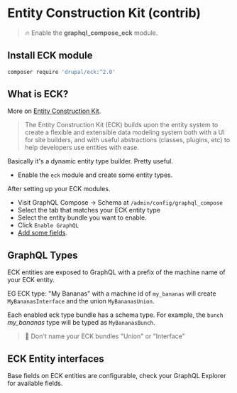 # Entity Construction Kit (contrib)

> :fire: Enable the **graphql_compose_eck** module.

## Install ECK module

```bash
composer require 'drupal/eck:^2.0'
```

## What is ECK?

More on [Entity Construction Kit](https://www.drupal.org/project/eck).

> The Entity Construction Kit (ECK) builds upon the entity system to create a flexible and extensible data modeling system both with a UI for site builders, and with useful abstractions (classes, plugins, etc) to help developers use entities with ease.

Basically it's a dynamic entity type builder. Pretty useful.

- Enable the `eck` module and create some entity types.

After setting up your ECK modules.

- Visit GraphQL Compose &rarr; Schema at `/admin/config/graphql_compose`
- Select the tab that matches your ECK entity type
- Select the entity bundle you want to enable.
- Click `Enable GraphQL`
- [Add some fields](core/fields.md).

<!-- tabs:start -->

## GraphQL Types

ECK entities are exposed to GraphQL with a prefix of the machine name of your ECK entity.

EG ECK type: "My Bananas" with a machine id of `my_bananas` will create `MyBananasInterface` and the union `MyBananasUnion`.

Each enabled eck type bundle has a schema type. For example, the `bunch` _my_bananas_ type will be typed as `MyBananasBunch`.

> :thinking: Don't name your ECK bundles "Union" or "Interface"

## ECK Entity interfaces

Base fields on ECK entities are configurable, check your GraphQL Explorer for available fields.
